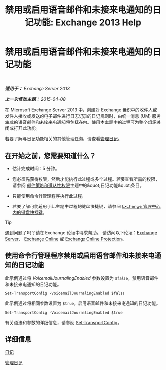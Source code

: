 ﻿---
title: '禁用或启用语音邮件和未接来电通知的日记功能: Exchange 2013 Help'
TOCTitle: 禁用或启用语音邮件和未接来电通知的日记功能
ms:assetid: 5164a92e-69e6-4339-b80c-0cfbf0dc0198
ms:mtpsurl: https://technet.microsoft.com/zh-cn/library/Bb201690(v=EXCHG.150)
ms:contentKeyID: 50490546
ms.date: 05/21/2018
mtps_version: v=EXCHG.150
ms.translationtype: MT
---

# 禁用或启用语音邮件和未接来电通知的日记功能

 

_**适用于：** Exchange Server 2013_

_**上一次修改主题：** 2015-04-08_

在 Microsoft Exchange Server 2013 中，创建对 Exchange 组织中的收件人或发件人接收或发送的电子邮件进行日志记录的日记规则时，由统一消息 (UM) 服务生成的语音邮件和未接来电通知将包括在内。使用本主题中的过程可为整个组织关闭或打开此功能。

若要了解与日记功能相关的其他管理任务，请查看[管理日记](manage-journaling-exchange-2013-help.md)。

## 在开始之前，您需要知道什么？

  - 估计完成时间：5 分钟。

  - 您必须先获得权限，然后才能执行此过程或多个过程。若要查看所需的权限，请参阅 [邮件策略和遵从性权限](messaging-policy-and-compliance-permissions-exchange-2013-help.md)主题中的\&quot;日记功能\&quot;条目。

  - 只能使用命令行管理程序执行此过程。

  - 若要了解可能适用于此主题中过程的键盘快捷键，请参阅 [Exchange 管理中心内的键盘快捷键](keyboard-shortcuts-in-the-exchange-admin-center-exchange-online-protection-help.md)。

> [!TIP]  
> 遇到问题了吗？请在 Exchange 论坛中寻求帮助。 请访问以下论坛：<a href="https://go.microsoft.com/fwlink/p/?linkid=60612">Exchange Server</a>、 <a href="https://go.microsoft.com/fwlink/p/?linkid=267542">Exchange Online</a> 或 <a href="https://go.microsoft.com/fwlink/p/?linkid=285351">Exchange Online Protection</a>。


## 使用命令行管理程序禁用或启用语音邮件和未接来电通知的日记功能

此示例通过将 *VoicemailJournalingEnabled* 参数设置为 `$false`，禁用语音邮件和未接来电通知的日记功能。

    Set-TransportConfig -VoicemailJournalingEnabled $false

此示例通过将相同参数设置为 `$true`，启用语音邮件和未接来电通知的日记功能。

    Set-TransportConfig -VoicemailJournalingEnabled $true

有关语法和参数的详细信息，请参阅 [Set-TransportConfig](https://technet.microsoft.com/zh-cn/library/bb124151\(v=exchg.150\))。

## 详细信息

[日记](journaling-exchange-2013-help.md)

[管理日记](manage-journaling-exchange-2013-help.md)

